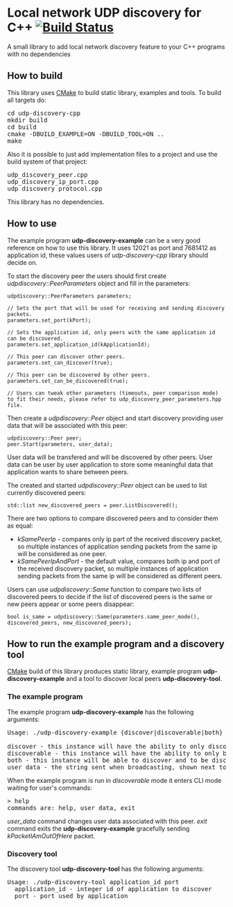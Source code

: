 # Local network UDP discovery for C++ [![Build Status](https://travis-ci.org/truvorskameikin/udp-discovery-cpp.svg?branch=develop)](https://travis-ci.org/truvorskameikin/udp-discovery-cpp)

A small library to add local network discovery feature to your C++ programs with no dependencies

## How to build
This library uses [CMake](https://cmake.org/) to build static library, examples and tools. To build all targets do:
<pre>
cd udp-discovery-cpp
mkdir build
cd build
cmake -DBUILD_EXAMPLE=ON -DBUILD_TOOL=ON ..
make
</pre>

Also it is possible to just add implementation files to a project and use the build system of that project:
<pre>
udp_discovery_peer.cpp
udp_discovery_ip_port.cpp
udp_discovery_protocol.cpp
</pre>

This library has no dependencies.

## How to use

The example program **udp-discovery-example** can be a very good reference on how to use this library. It uses 12021 as port and 7681412 as application id, these values users of *udp-discovery-cpp* library should decide on.

To start the discovery peer the users should first create *udpdiscovery::PeerParameters* object and fill in the parameters:
<pre>
<code>udpdiscovery::PeerParameters parameters;

// Sets the port that will be used for receiving and sending discovery packets.
parameters.set_port(kPort);

// Sets the application id, only peers with the same application id can be discovered.
parameters.set_application_id(kApplicationId);

// This peer can discover other peers.
parameters.set_can_discover(true);

// This peer can be discovered by other peers.
parameters.set_can_be_discovered(true);

// Users can tweak other parameters (timeouts, peer comparison mode) to fit their needs, please refer to udp_discovery_peer_parameters.hpp file.</code>
</pre>

Then create a *udpdiscovery::Peer* object and start discovery providing user data that will be associated with this peer:
<pre>
<code>udpdiscovery::Peer peer;
peer.Start(parameters, user_data);</code>
</pre>

User data will be transfered and will be discovered by other peers. User data can be user by user application to store some meaningful data that application wants to share between peers.

The created and started *udpdiscovery::Peer* object can be used to list currently discovered peers:
<pre>
<code>std::list<udpdiscovery::DiscoveredPeer> new_discovered_peers = peer.ListDiscovered();</code>
</pre>

There are two options to compare discovered peers and to consider them as equal:
* *kSamePeerIp* - compares only ip part of the received discovery packet, so multiple instances of application sending packets from the same ip will be considered as one peer.
* *kSamePeerIpAndPort* - the default value, compares both ip and port of the received discovery packet, so multiple instances of application sending packets from the same ip will be considered as different peers.

Users can use *udpdiscovery::Same* function to compare two lists of discovered peers to decide if the list of discovered peers is the same or new peers appear or some peers disappear:
<pre><code>bool is_same = udpdiscovery::Same(parameters.same_peer_mode(), discovered_peers, new_discovered_peers);</code>
</pre>

## How to run the example program and a discovery tool
[CMake](https://cmake.org/) build of this library produces static library, example program **udp-discovery-example** and a tool to discover local peers **udp-discovery-tool**.

### The example program

The example program **udp-discovery-example** has the following arguments:
<pre>
Usage: ./udp-discovery-example {discover|discoverable|both} [user_data]

discover - this instance will have the ability to only discover other instances
discoverable - this instance will have the ability to only be discovered by other instances
both - this instance will be able to discover and to be discovered by other instances
user_data - the string sent when broadcasting, shown next to peer's IP
</pre>

When the example program is run in *discoverable* mode it enters CLI mode waiting for user's commands:
<pre>
> help
commands are: help, user_data, exit
</pre>

*user_data* command changes user data associated with this peer.
*exit* command exits the **udp-discovery-example** gracefully sending *kPacketIAmOutOfHere* packet.

### Discovery tool

The discovery tool **udp-discovery-tool** has the following arguments:
<pre>
Usage: ./udp-discovery-tool application_id port
  application_id - integer id of application to discover
  port - port used by application
</pre>

